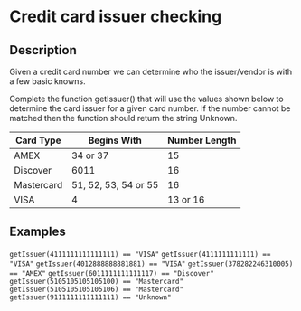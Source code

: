 # Credit card issuer checking

## Description
Given a credit card number we can determine who the issuer/vendor is with a few basic knowns.

Complete the function getIssuer() that will use the values shown below to determine the card issuer for a given card number. If the number cannot be matched then the function should return the string Unknown.

| Card Type  | Begins With          | Number Length |
|------------|----------------------|---------------|
| AMEX       | 34 or 37             | 15            |
| Discover   | 6011                 | 16            |
| Mastercard | 51, 52, 53, 54 or 55 | 16            |
| VISA       | 4                    | 13 or 16      |

## Examples
`getIssuer(4111111111111111) == "VISA"`
`getIssuer(4111111111111) == "VISA"`
`getIssuer(4012888888881881) == "VISA"`
`getIssuer(378282246310005) == "AMEX"`
`getIssuer(6011111111111117) == "Discover"`
`getIssuer(5105105105105100) == "Mastercard"`
`getIssuer(5105105105105106) == "Mastercard"`
`getIssuer(9111111111111111) == "Unknown"`